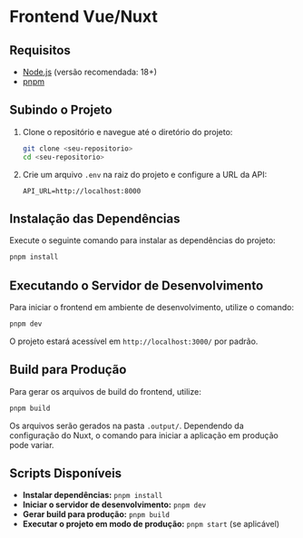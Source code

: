 # Frontend Vue/Nuxt

## Requisitos

- [Node.js](https://nodejs.org/) (versão recomendada: 18+)
- [pnpm](https://pnpm.io/)

## Subindo o Projeto

1. Clone o repositório e navegue até o diretório do projeto:
   ```sh
   git clone <seu-repositorio>
   cd <seu-repositorio>
   ```
2. Crie um arquivo `.env` na raiz do projeto e configure a URL da API:
    ```
    API_URL=http://localhost:8000
    ```
## Instalação das Dependências

Execute o seguinte comando para instalar as dependências do projeto:

```sh
pnpm install
```

## Executando o Servidor de Desenvolvimento

Para iniciar o frontend em ambiente de desenvolvimento, utilize o comando:

```sh
pnpm dev
```

O projeto estará acessível em `http://localhost:3000/` por padrão.

## Build para Produção

Para gerar os arquivos de build do frontend, utilize:

```sh
pnpm build
```

Os arquivos serão gerados na pasta `.output/`. Dependendo da configuração do Nuxt, o comando para iniciar a aplicação em produção pode variar.

## Scripts Disponíveis

- **Instalar dependências:** `pnpm install`
- **Iniciar o servidor de desenvolvimento:** `pnpm dev`
- **Gerar build para produção:** `pnpm build`
- **Executar o projeto em modo de produção:** `pnpm start` (se aplicável)
